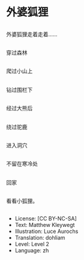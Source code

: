 # 外婆狐狸

##
外婆狐狸走着走着……

##
穿过森林

##
爬过小山上

##
钻过围栏下

##
经过大熊后

##
绕过驼鹿

##
进入洞穴

##
不留在寒冷处

##
回家

##
看看小狐狸。

##
* License: [CC BY-NC-SA]
* Text: Matthew Kleywegt
* Illustration: Luce Aurochs
* Translation: dohliam
* Level: Level 2
* Language: zh
